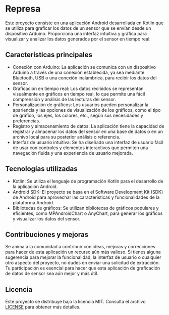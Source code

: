 # Represa

Este proyecto consiste en una aplicación Android desarrollada en Kotlin que se utiliza para graficar los datos de un sensor que se envían desde un dispositivo Arduino. Proporciona una interfaz intuitiva y gráfica para visualizar y analizar los datos generados por el sensor en tiempo real.

## Características principales

- Conexión con Arduino: La aplicación se comunica con un dispositivo Arduino a través de una conexión establecida, ya sea mediante Bluetooth, USB o una conexión inalámbrica, para recibir los datos del sensor.
- Graficación en tiempo real: Los datos recibidos se representan visualmente en gráficos en tiempo real, lo que permite una fácil comprensión y análisis de las lecturas del sensor.
- Personalización de gráficos: Los usuarios pueden personalizar la apariencia y las opciones de visualización de los gráficos, como el tipo de gráfico, los ejes, los colores, etc., según sus necesidades y preferencias.
- Registro y almacenamiento de datos: La aplicación tiene la capacidad de registrar y almacenar los datos del sensor en una base de datos o en un archivo local para su posterior análisis o referencia.
- Interfaz de usuario intuitiva: Se ha diseñado una interfaz de usuario fácil de usar con controles y elementos interactivos que permiten una navegación fluida y una experiencia de usuario mejorada.

## Tecnologías utilizadas

- Kotlin: Se utiliza el lenguaje de programación Kotlin para el desarrollo de la aplicación Android.
- Android SDK: El proyecto se basa en el Software Development Kit (SDK) de Android para aprovechar las características y funcionalidades de la plataforma Android.
- Bibliotecas de gráficos: Se utilizan bibliotecas de gráficos populares y eficientes, como MPAndroidChart o AnyChart, para generar los gráficos y visualizar los datos del sensor.

## Contribuciones y mejoras

Se anima a la comunidad a contribuir con ideas, mejoras y correcciones para hacer de esta aplicación un recurso aún más valioso. Si tienes alguna sugerencia para mejorar la funcionalidad, la interfaz de usuario o cualquier otro aspecto del proyecto, no dudes en enviar una solicitud de extracción. Tu participación es esencial para hacer que esta aplicación de graficación de datos de sensor sea aún mejor y más útil.

## Licencia

Este proyecto se distribuye bajo la licencia MIT. Consulta el archivo [LICENSE](URL_DEL_ARCHIVO_LICENSE) para obtener más detalles.

